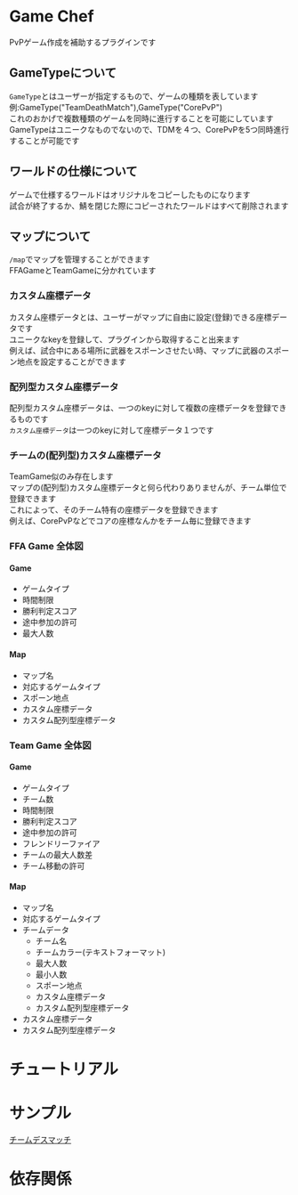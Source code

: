 # Game Chef
PvPゲーム作成を補助するプラグインです

## GameTypeについて
`GameType`とはユーザーが指定するもので、ゲームの種類を表しています  
例:GameType("TeamDeathMatch"),GameType("CorePvP")  
これのおかげで複数種類のゲームを同時に進行することを可能にしています  
GameTypeはユニークなものでないので、TDMを４つ、CorePvPを5つ同時進行することが可能です  

## ワールドの仕様について
ゲームで仕様するワールドはオリジナルをコピーしたものになります  
試合が終了するか、鯖を閉じた際にコピーされたワールドはすべて削除されます  

## マップについて
`/map`でマップを管理することができます  
FFAGameとTeamGameに分かれています  

### カスタム座標データ
カスタム座標データとは、ユーザーがマップに自由に設定(登録)できる座標データです  
ユニークなkeyを登録して、プラグインから取得すること出来ます  
例えば、試合中にある場所に武器をスポーンさせたい時、マップに武器のスポーン地点を設定することができます  

### 配列型カスタム座標データ
配列型カスタム座標データは、一つのkeyに対して複数の座標データを登録できるものです  
`カスタム座標データ`は一つのkeyに対して座標データ１つです  

### チームの(配列型)カスタム座標データ
TeamGame似のみ存在します  
マップの(配列型)カスタム座標データと何ら代わりありませんが、チーム単位で登録できます  
これによって、そのチーム特有の座標データを登録できます  
例えば、CorePvPなどでコアの座標なんかをチーム毎に登録できます  


### FFA Game 全体図
#### Game
 - ゲームタイプ
 - 時間制限
 - 勝利判定スコア
 - 途中参加の許可
 - 最大人数

#### Map
 - マップ名
 - 対応するゲームタイプ
 - スポーン地点
 - カスタム座標データ
 - カスタム配列型座標データ

### Team Game 全体図
#### Game
 - ゲームタイプ
 - チーム数
 - 時間制限
 - 勝利判定スコア
 - 途中参加の許可
 - フレンドリーファイア
 - チームの最大人数差
 - チーム移動の許可

#### Map
- マップ名
- 対応するゲームタイプ
- チームデータ
   - チーム名
   - チームカラー(テキストフォーマット)
   - 最大人数
   - 最小人数
   - スポーン地点
   - カスタム座標データ
   - カスタム配列型座標データ
- カスタム座標データ
- カスタム配列型座標データ


# チュートリアル

# サンプル
[チームデスマッチ](https://github.com/suinua/tdm)

# 依存関係
